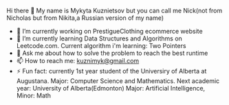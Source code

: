 Hi there 👋
My name is Mykyta Kuznietsov but you can call me Nick(not from Nicholas but from Nikita,a Russian version of my name)

- 🔭 I’m currently working on PrestigueClothing ecommerce website
- 🌱 I’m currently learning Data Structures and Algorithms on Leetcode.com. Current algorithm i'm learning: Two Pointers
- 💬 Ask me about how to solve the problem to reach the best runtime 
- 📫 How to reach me: kuznimyk@gmail.com
- ⚡ Fun fact: currently 1st year student of the Universiry of Alberta at Augustana. Major: Computer Science and Mathematics. Next academic year: University of Alberta(Edmonton) Major: Artificial Intelligence, Minor: Math
